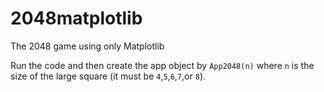 # 2048matplotlib
The 2048 game using only Matplotlib

Run the code and then create the app object by `App2048(n)` where `n` is the size of the large square (it must be `4`,`5`,`6`,`7`,or `8`).

